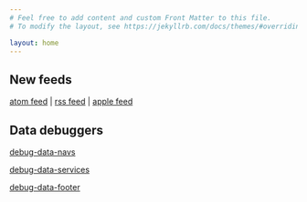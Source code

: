 ```yaml
---
# Feel free to add content and custom Front Matter to this file.
# To modify the layout, see https://jekyllrb.com/docs/themes/#overriding-theme-defaults

layout: home
---
```


## New feeds
[atom feed](feed.xml) | 
[rss feed](feed-rss.xml) |
[apple feed](feed-rss-apple-podcasts.xml)

## Data debuggers
[debug-data-navs](debug-data-navs.html)

[debug-data-services](debug-data-services.html)

[debug-data-footer](debug-data-footer.html)